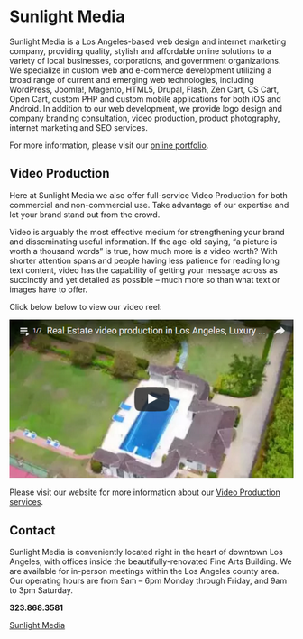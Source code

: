 # Sunlight Media

Sunlight Media is a Los Angeles-based web design and internet marketing company, providing quality, stylish and affordable online solutions to a variety of local businesses, corporations, and government organizations. We specialize in custom web and e-commerce development utilizing a broad range of current and emerging web technologies, including WordPress, Joomla!, Magento, HTML5, Drupal, Flash, Zen Cart, CS Cart, Open Cart, custom PHP and custom mobile applications for both iOS and Android.
In addition to our web development, we provide logo design and company branding consultation, video production, product photography, internet marketing and SEO services.

For more information, please visit our [online portfolio](https://sunlightmedia.org).

## Video Production

Here at Sunlight Media we also offer full-service Video Production for both commercial and non-commercial use. Take advantage of our expertise and let your brand stand out from the crowd.

Video is arguably the most effective medium for strengthening your brand and disseminating useful information. If the age-old saying, “a picture is worth a thousand words” is true, how much more is a video worth? With shorter attention spans and people having less patience for reading long text content, video has the capability of getting your message across as succinctly and yet detailed as possible – much more so than what text or images have to offer.

Click below below to view our video reel:

[![Video Reel](video-reel.png)](https://www.youtube.com/watch?list=PL7NVbO20R1D8WNNYctNALtsDuj8MCoX3Y&v=8GIuKidoYo0 "Sunlight Media Video Reel")

Please visit our website for more information about our [Video Production services](https://sunlightmedia.org/services/video-production-los-angeles/).

## Contact

Sunlight Media is conveniently located right in the heart of downtown Los Angeles, with offices inside the beautifully-renovated Fine Arts Building. We are available for in-person meetings within the Los Angeles county area. Our operating hours are from 9am – 6pm Monday through Friday, and 9am to 3pm Saturday.

**323.868.3581**

<a href="https://sunlightmedia.org" target="_blank">Sunlight Media</a>

